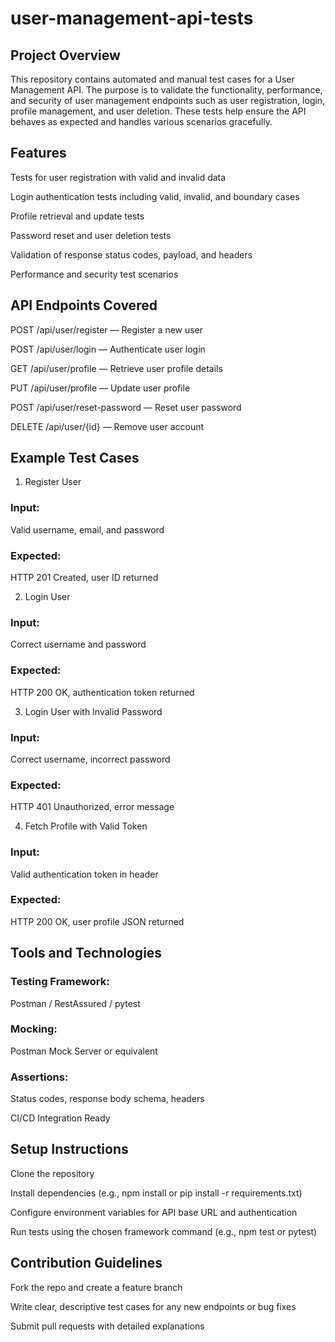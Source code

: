 # user-management-api-tests
## Project Overview
This repository contains automated and manual test cases for a User Management API. The purpose is to validate the functionality, performance, and security of user management endpoints such as user registration, login, profile management, and user deletion. These tests help ensure the API behaves as expected and handles various scenarios gracefully.

## Features
Tests for user registration with valid and invalid data

Login authentication tests including valid, invalid, and boundary cases

Profile retrieval and update tests

Password reset and user deletion tests

Validation of response status codes, payload, and headers

Performance and security test scenarios

## API Endpoints Covered
POST /api/user/register — Register a new user

POST /api/user/login — Authenticate user login

GET /api/user/profile — Retrieve user profile details

PUT /api/user/profile — Update user profile

POST /api/user/reset-password — Reset user password

DELETE /api/user/{id} — Remove user account

## Example Test Cases
1. Register User
### Input:
Valid username, email, and password

### Expected: 
HTTP 201 Created, user ID returned

2. Login User
### Input:
Correct username and password

### Expected: 
HTTP 200 OK, authentication token returned

3. Login User with Invalid Password
### Input:
Correct username, incorrect password

### Expected: 
HTTP 401 Unauthorized, error message

4. Fetch Profile with Valid Token
### Input:
Valid authentication token in header

### Expected: 
HTTP 200 OK, user profile JSON returned

## Tools and Technologies
### Testing Framework: 
Postman / RestAssured / pytest

### Mocking: 
Postman Mock Server or equivalent

### Assertions: 
Status codes, response body schema, headers

CI/CD Integration Ready

## Setup Instructions
Clone the repository

Install dependencies (e.g., npm install or pip install -r requirements.txt)

Configure environment variables for API base URL and authentication

Run tests using the chosen framework command (e.g., npm test or pytest)

## Contribution Guidelines
Fork the repo and create a feature branch

Write clear, descriptive test cases for any new endpoints or bug fixes

Submit pull requests with detailed explanations
